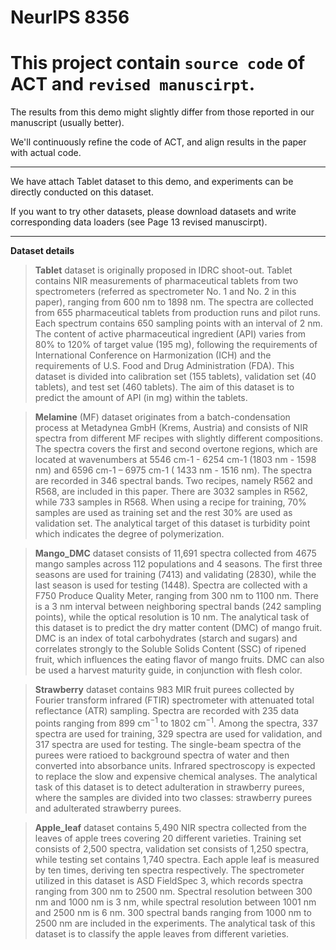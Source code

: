 # NeurIPS 8356

# This project contain `source code` of ACT and `revised manuscirpt`.

The results from this demo might slightly differ from those reported in our manuscript (usually better).

We'll continuously refine the code of ACT, and align results in the paper with actual code.

****
We have attach Tablet dataset to this demo, and experiments can be directly conducted on this dataset.

If you want to try other datasets, please download datasets and write corresponding data loaders (see Page 13 revised manuscirpt).

****
__Dataset details__

>__Tablet__ dataset is originally proposed in IDRC shoot-out. Tablet contains NIR measurements of pharmaceutical tablets from two spectrometers (referred as spectrometer No. 1 and No. 2 in this paper), ranging from 600 $\mathrm{nm}$ to 1898 $\mathrm{nm}$. The spectra are collected from 655 pharmaceutical tablets from production runs and pilot runs. Each spectrum contains 650 sampling points with an interval of 2 $\mathrm{nm}$. The content of active pharmaceutical ingredient (API) varies from 80\% to 120\% of target value (195 mg), following the requirements of International Conference on Harmonization (ICH) and the requirements of U.S. Food and Drug Administration (FDA). This dataset is divided into calibration set (155 tablets), validation set (40 tablets), and test set (460 tablets). The aim of this dataset is to predict the amount of API (in mg) within the tablets.

>__Melamine__ (MF) dataset originates from a batch-condensation process at Metadynea GmbH (Krems, Austria) and consists of NIR spectra from different MF recipes with slightly different compositions. The spectra covers the first and second overtone regions, which are located at wavenumbers at 5546 cm-1 - 6254 cm-1 (1803 nm - 1598 nm) and 6596 cm-1 – 6975 cm-1 ( 1433 nm - 1516 nm). The spectra are recorded in 346 spectral bands. Two recipes, namely R562 and R568, are included in this paper. There are 3032 samples in R562, while 733 samples in R568. When using a recipe for training, 70\% samples are used as training set and the rest 30\% are used as validation set. The analytical target of this dataset is turbidity point which indicates the degree of polymerization.

>__Mango\_DMC__ dataset consists of 11,691 spectra collected from 4675 mango samples across 112 populations and 4 seasons. The first three seasons are used for training (7413) and validating (2830), while the last season is used for testing (1448). Spectra are collected with a F750 Produce Quality Meter, ranging from 300 $\mathrm{nm}$ to 1100 $\mathrm{nm}$. There is a 3 $\mathrm{nm}$ interval between neighboring spectral bands (242 sampling points), while the optical resolution is 10 $\mathrm{nm}$. The analytical task of this dataset is to predict the dry matter content (DMC) of mango fruit. DMC is an index of total carbohydrates (starch and sugars) and correlates strongly to the Soluble Solids Content (SSC) of ripened fruit, which influences the eating flavor of mango fruits. DMC can also be used a harvest maturity guide, in conjunction with flesh color.

>__Strawberry__ dataset contains 983 MIR fruit purees collected by Fourier transform infrared (FTIR) spectrometer with attenuated total reflectance (ATR) sampling. Spectra are recorded with 235 data points ranging from 899 $\mathrm{cm}^{-1}$ to 1802 $\mathrm{cm}^{-1}$. Among the spectra, 337 spectra are used for training, 329 spectra are used for validation, and 317 spectra are used for testing. The single-beam spectra of the purees were ratioed to background spectra of water and then converted into absorbance units. Infrared spectroscopy is expected to replace the slow and expensive chemical analyses. The analytical task of this dataset is to detect adulteration in strawberry purees, where the samples are divided into two classes: strawberry purees and adulterated strawberry purees.

>__Apple\_leaf__ dataset contains 5,490 NIR spectra collected from the leaves of apple trees covering 20 different varieties. Training set consists of 2,500 spectra, validation set consists of 1,250 spectra, while testing set contains 1,740 spectra. Each apple leaf is measured by ten times, deriving ten spectra respectively. The spectrometer utilized in this dataset is ASD FieldSpec 3, which records spectra ranging from 300 $\mathrm{nm}$ to 2500 $\mathrm{nm}$. Spectral resolution between 300 $\mathrm{nm}$ and 1000 $\mathrm{nm}$ is 3 $\mathrm{nm}$, while spectral resolution between 1001 $\mathrm{nm}$ and 2500 $\mathrm{nm}$ is 6 $\mathrm{nm}$. 300 spectral bands ranging from 1000 $\mathrm{nm}$ to 2500 $\mathrm{nm}$ are included in the experiments. The analytical task of this dataset is to classify the apple leaves from different varieties.
